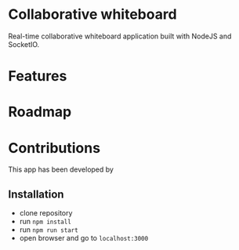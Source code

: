 # Collaborative whiteboard

Real-time collaborative whiteboard application built with NodeJS and SocketIO.

# Features

# Roadmap

# Contributions

This app has been developed by

## Installation
- clone repository
- run `npm install`
- run `npm run start`
- open browser and go to `localhost:3000`